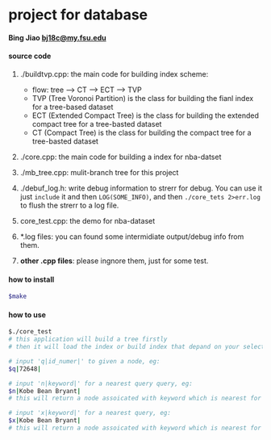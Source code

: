 # project for database

#### Bing Jiao     bj18c@my.fsu.edu

#### source code


1. ./buildtvp.cpp: the main code for building index scheme:
  	- flow: tree --> CT --> ECT --> TVP
  	- TVP (Tree Voronoi Partition) is the class for building the fianl index for a tree-based dataset
  	- ECT (Extended Compact Tree) is the class for building the extended compact tree for a tree-basted dataset
  	- CT (Compact Tree) is the class for building the compact tree for a tree-basted dataset

2. ./core.cpp: the main code for building a index for nba-datset

3. ./mb_tree.cpp: mulit-branch tree for this project

4. ./debuf_log.h: write debug information to strerr for debug. You can use it just `include` it and then `LOG(SOME_INFO)`, and then `./core_tets 2>err.log` to flush the strerr to a log file.

5. core_test.cpp: the demo for nba-dataset

6. \*.log files: you can found some intermidiate output/debug info from them.

7. **other .cpp files**: please ingnore them, just for some test.


#### how to install
```bash
$make
```

#### how to use
```bash
$./core_test
# this application will build a tree firstly
# then it will load the index or build index that depand on your select

# input 'q|id_numer|' to given a node, eg:
$q|72648|

# input 'n|keyword|' for a nearest query query, eg:
$n|Kobe Bean Bryant|
# this will return a node assoicated with keyword which is nearest for node-72648 by the index;

# input 'x|keyword|' for a nearest query, eg:
$x|Kobe Bean Bryant|
# this will return a node assoicated with keyword which is nearest for node-72648 by the BFT;
```


